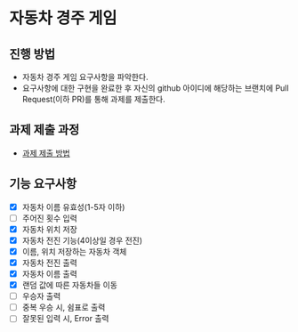 # 자동차 경주 게임
## 진행 방법
* 자동차 경주 게임 요구사항을 파악한다.
* 요구사항에 대한 구현을 완료한 후 자신의 github 아이디에 해당하는 브랜치에 Pull Request(이하 PR)를 통해 과제를 제출한다.

## 과제 제출 과정
* [과제 제출 방법](https://github.com/next-step/nextstep-docs/tree/master/precourse)

## 기능 요구사항
- [x] 자동차 이름 유효성(1-5자 이하)
- [ ] 주어진 횟수 입력
- [x] 자동차 위치 저장 
- [x] 자동차 전진 기능(4이상일 경우 전진)
- [x] 이름, 위치 저장하는 자동차 객체
- [x] 자동차 전진 출력
- [x] 자동차 이름 출력
- [x] 랜덤 값에 따른 자동차들 이동
- [ ] 우승자 출력
- [ ] 중복 우승 시, 쉼표로 출력
- [ ] 잘못된 입력 시, Error 출력